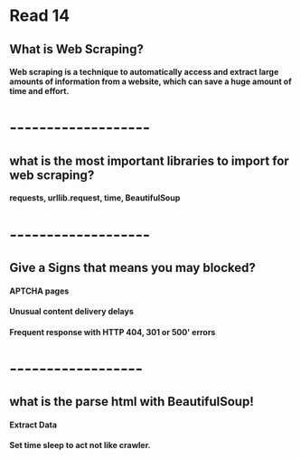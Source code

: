 # Read 14

## What is Web Scraping?

#### Web scraping is a technique to automatically access and extract large amounts of information from a website, which can save a huge amount of time and effort.

# -------------------

## what is the most important libraries to import for web scraping?

#### requests, urllib.request, time, BeautifulSoup

# -------------------

## Give a Signs that means you may blocked?

#### APTCHA pages
#### Unusual content delivery delays
#### Frequent response with HTTP 404, 301 or 500' errors

# ------------------

## what is the parse html with BeautifulSoup!

#### Extract Data
#### Set time sleep to act not like crawler.